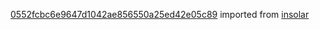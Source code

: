 [0552fcbc6e9647d1042ae856550a25ed42e05c89](https://github.com/insolar/insolar/commit/0552fcbc6e9647d1042ae856550a25ed42e05c89) imported from [insolar](https://github.com/insolar/insolar)

